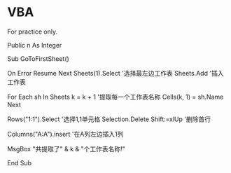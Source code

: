 # VBA
For practice only.

Public n As Integer

Sub GoToFirstSheet()

On Error Resume Next
Sheets(1).Select             '选择最左边工作表
Sheets.Add                    '插入工作表

For Each sh In Sheets
k = k + 1                     '提取每一个工作表名称
Cells(k, 1) = sh.Name
Next

Rows("1:1").Select                '选择1,1单元格
    Selection.Delete Shift:=xlUp  '删除首行


   Columns("A:A").insert        '在A列左边插入1列
   
                    
MsgBox "共提取了" & k & "个工作表名称!"

End Sub
